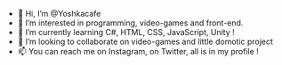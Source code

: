 - 👋 Hi, I’m @Yoshkacafe
- 👀 I’m interested in programming, video-games and front-end.
- 🌱 I’m currently learning C#, HTML, CSS, JavaScript, Unity !
- 💞️ I’m looking to collaborate on video-games and little domotic project
- 📫 You can reach me on Instagram, on Twitter, all is in my profile !

<!---
Yoshkacafe/Yoshkacafe is a ✨ special ✨ repository because its `README.md` (this file) appears on your GitHub profile.
You can click the Preview link to take a look at your changes.
--->
